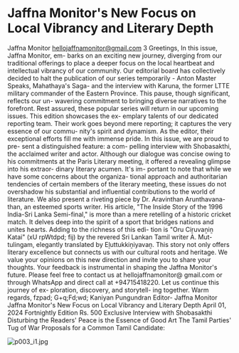 # Jaffna Monitor's New Focus on Local Vibrancy and Literary Depth

Jaffna Monitor
hellojaffnamonitor@gmail.com
3
Greetings,
In this issue, Jaffna Monitor, em-
barks on an exciting new journey, 
diverging from our traditional 
offerings to place a deeper focus on 
the local heartbeat and intellectual 
vibrancy of our community.
Our editorial board has collectively 
decided to halt the publication of 
our series temporarily - Anton 
Master Speaks, Mahathaya's Saga- 
and the interview with Karuna, the 
former LTTE military commander 
of the Eastern Province. This pause, 
though significant, reflects our un-
wavering commitment to bringing 
diverse narratives to the forefront. 
Rest assured, these popular series 
will return in our upcoming issues.
This edition showcases the ex-
emplary talents of our dedicated 
reporting team. Their work goes 
beyond mere reporting; it captures 
the very essence of our commu-
nity's spirit and dynamism. As the 
editor, their exceptional efforts fill 
me with immense pride.
In this issue, we are proud to pre-
sent a distinguished feature: a com-
pelling interview with Shobasakthi, 
the acclaimed writer and actor. 
Although our dialogue was concise 
owing to his commitments at the 
Paris Literary meeting, it offered a 
revealing glimpse into his extraor-
dinary literary acumen. It's im-
portant to note that while we have 
some concerns about the organiza-
tional approach and authoritarian 
tendencies of certain members of 
the literary meeting, these issues 
do not overshadow his substantial 
and influential contributions to the 
world of literature.
We also present a riveting piece 
by Dr. Aravinthan Arunthavana-
than, an esteemed sports writer. 
His article, "The Inside Story of the 
1996 India-Sri Lanka Semi-final," 
is more than a mere retelling of 
a historic cricket match. It delves 
deep into the spirit of a sport that 
bridges nations and unites hearts.
Adding to the richness of this edi-
tion is "Oru Ciṟuvaṉiṉ Katai" (xU 
rpWtdpd; fij) by the revered 
Sri Lankan Tamil writer A. Mut-
tulingam, elegantly translated by 
Eḻuttukkiṉiyavaṉ. This story not 
only offers literary excellence but 
connects us with our cultural roots 
and heritage.
We value your opinions on this new 
direction and invite you to share 
your thoughts. Your feedback is 
instrumental in shaping the Jaffna 
Monitor's future. Please feel free to 
contact us at hellojaffnamonitor@
gmail.com or through WhatsApp 
and direct call at +94715418220.
Let us continue this journey of ex-
ploration, discovery, and storytell-
ing together.
Warm regards,
fzpad; G+q;Fd;wd;
Kaniyan Pungundran
Editor- Jaffna Monitor
Jaffna Monitor's New Focus on 
Local Vibrancy and Literary Depth
April 01, 2024
Fortnightly Edition
Rs. 500
Exclusive Interview with Shobasakthi
Disturbing the Readers' Peace is 
the Essence of Good Art
The Tamil Parties' Tug of War
Proposals for a Common Tamil Candidate:

![p003_i1.jpg](images_out/003_jaffna_monitors_new_focus_on_local_vibrancy_and_li/p003_i1.jpg)

